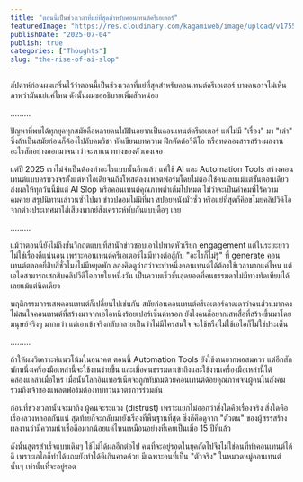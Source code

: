 ```yaml
---
title: "ตอนนี้เป็นช่วงเวลาที่แย่ที่สุดสำหรับคอนเทนต์ครีเอเตอร์"
featuredImage: "https://res.cloudinary.com/kagamiweb/image/upload/v1755266220/blog.coregamehd.com/the-rise-of-ai-slop.jpg"
publishDate: "2025-07-04"
publish: true
categories: ["Thoughts"]
slug: "the-rise-of-ai-slop"
---
```


สัปดาห์ก่อนผมเกริ่นไว้ว่าตอนนี้เป็นช่วงเวลาที่แย่ที่สุดสำหรับคอนเทนต์ครีเอเตอร์ บางคนอาจไม่เห็นภาพว่ามันแย่แค่ไหน ดังนั้นผมขออธิบายเพิ่มสักหน่อย

......... 

ปัญหาที่พบได้ทุกยุคทุกสมัยคือหลายคนใฝ่ฝันอยากเป็นคอนเทนต์ครีเอเตอร์ แต่ไม่มี "เรื่อง" มา "เล่า" ซึ่งถ้าเป็นสมัยก่อนก็ต้องไปลับคมวิชา หัดเขียนบทความ ฝึกตัดต่อวีดีโอ หรือทดลองสรรสร้างผลงานอะไรสักอย่างออกมาจนกว่าจะหาแนวทางของตัวเองเจอ

แต่ปี 2025 เราไม่จำเป็นต้องทำอะไรแบบนั้นอีกแล้ว แค่ใช้ AI และ Automation Tools สร้างคอนเทนต์แบบครบวงจรตั้งแต่หาไอเดียจนถึงโพสต์ลงแพลตฟอร์มโดยไม่ต้องใช้คนเลยแม้แต่ขั้นตอนเดียว ส่งผลให้ทุกวันนี้มีแต่ AI Slop หรือคอนเทนต์คุณภาพต่ำเต็มไปหมด ไม่ว่าจะเป็นคำคมที่ไร้ความคมคาย สรุปนิทานเล่าวนซ้ำไปมา ข่าวปลอมไม่มีที่มา สปอยหนังมั่วซั่ว หรือแย่ที่สุดก็คือขโมยคลิปวีดีโอจากต่างประเทศมาใส่เสียงพากย์สังเคราะห์ทับกันแบบดื้อๆ เลย

......... 

แม้ว่าตอนนี้ยังไม่ถึงขั้นวิกฤตแบบที่สำนักข่าวชอบเอาไปพาดหัวเรียก engagement แต่ในระยะยาวไม่ใช่เรื่องดีแน่นอน เพราะคอนเทนต์ครีเอเตอร์ไม่มีทางต่อสู้กับ "อะไรก็ไม่รู้" ที่ generate คอนเทนต์ตลอดยี่สิบสี่ชั่วโมงไม่มีหยุดพัก ลองคิดดูว่ากว่าจะทำหนึ่งคอนเทนต์ได้ต้องใช้เวลามากแค่ไหน แต่เอไอสามารถเสกสิบคลิปวีดีโอภายในหนึ่งวัน เป็นความเร็วขั้นสุดยอดที่คนธรรมดาไม่มีทางทัดเทียมได้เลยแม้แต่นิดเดียว

พฤติกรรมการเสพคอนเทนต์ก็เปลี่ยนไปเช่นกัน สมัยก่อนคอนเทนต์ครีเอเตอร์คาดเดาว่าคนส่วนมากคงไม่สนใจคอนเทนต์ที่สร้างมาจากเอไอหนึ่งร้อยเปอร์เซ็นต์หรอก ยังไงคนก็อยากเสพสื่อที่สร้างขึ้นมาโดยมนุษย์จริงๆ มากกว่า แต่เอาเข้าจริงกลับกลายเป็นว่าไม่มีใครสนใจ จะใช้หรือไม่ใช้เอไอก็ไม่ใช่ประเด็น

......... 

ถ้าให้ผมวิเคราะห์แนวโน้มในอนาคต ตอนนี้ Automation Tools ยังใช้งานยากพอสมควร แต่อีกสักพักหนึ่งเครื่องมือเหล่านี้จะใช้งานง่ายขึ้น และเมื่อคนธรรมดาเข้าถึงและใช้งานเครื่องมือเหล่านี้ได้คล่องแคล่วเมื่อไหร่ เมื่อนั้นโลกอินเทอร์เน็ตจะถูกทับถมด้วยคอนเทนต์ด้อยคุณภาพจนผู้คนในสังคมรวมถึงเจ้าของแพลตฟอร์มต้องทบทวนมาตรการร่วมกัน

ก่อนที่ช่วงเวลานั้นจะมาถึง ผู้คนจะระแวง (distrust) เพราะแยกไม่ออกว่าสิ่งใดคือเรื่องจริง สิ่งใดคือเรื่องลวงหลอกกันแน่ สุดท้ายก็จะกลับมายังเรื่องที่พื้นฐานที่สุด ซึ่งก็คือดูจาก "ตัวตน" ของผู้สรรสร้างผลงานว่ามีความน่าเชื่อถือมากน้อยแค่ไหนเหมือนอย่างที่เคยเป็นเมื่อ 15 ปีที่แล้ว

ดังนั้นสูตรสำเร็จแบบเดิมๆ ใช้ไม่ได้ผลอีกต่อไป คนที่จะอยู่รอดในยุคถัดไปจึงไม่ใช่คนที่ทำคอนเทนต์ได้ดี เพราะเอไอก็ทำได้แถมยังทำได้ดีเกินคาดด้วย มีเฉพาะคนที่เป็น "ตัวจริง" ในหมวดหมู่คอนเทนต์นั้นๆ เท่านั้นที่จะอยู่รอด